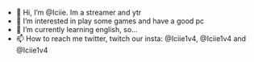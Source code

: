 - 👋 Hi, I’m @Iciie. Im a streamer and ytr
- 👀 I’m interested in play some games and have a good pc
- 🌱 I’m currently learning english, so...
- 📫 How to reach me twitter, twitch our insta: @Iciie1v4, @Iciie1v4 and @Iciie1v4

<!---
Iciie/Iciie is a ✨ special ✨ repository because its `README.md` (this file) appears on your GitHub profile.
You can click the Preview link to take a look at your changes.
--->
